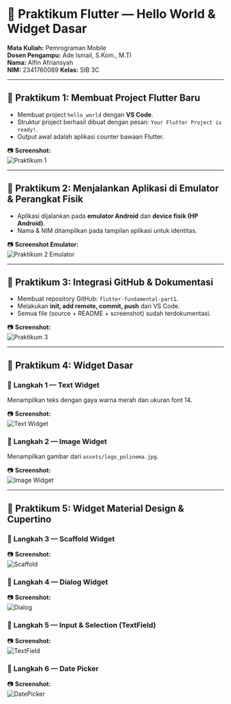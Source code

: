 # 📱 Praktikum Flutter — Hello World & Widget Dasar  

**Mata Kuliah:** Pemrograman Mobile  
**Dosen Pengampu:** Ade Ismail, S.Kom., M.TI  
**Nama:** Alfin Afriansyah  
**NIM:** 2341760089
**Kelas:** SIB 3C  

---

## 📌 Praktikum 1: Membuat Project Flutter Baru
- Membuat project `hello_world` dengan **VS Code**.  
- Struktur project berhasil dibuat dengan pesan: `Your Flutter Project is ready!`.  
- Output awal adalah aplikasi counter bawaan Flutter.  

📷 **Screenshot:**  
![Praktikum 1](images/newproject.png)

---

## 📌 Praktikum 2: Menjalankan Aplikasi di Emulator & Perangkat Fisik
- Aplikasi dijalankan pada **emulator Android** dan **device fisik (HP Android)**.  
- Nama & NIM ditampilkan pada tampilan aplikasi untuk identitas.  

📷 **Screenshot Emulator:**  
![Praktikum 2 Emulator](images/emulator.png)

---

## 📌 Praktikum 3: Integrasi GitHub & Dokumentasi
- Membuat repository GitHub: `flutter-fundamental-part1`.  
- Melakukan **init, add remote, commit, push** dari VS Code.  
- Semua file (source + README + screenshot) sudah terdokumentasi.  

📷 **Screenshot:**  
![Praktikum 3](images/01.png)

---

## 📌 Praktikum 4: Widget Dasar
### 🔹 Langkah 1 — Text Widget
Menampilkan teks dengan gaya warna merah dan ukuran font 14.  

📷 **Screenshot:**  
![Text Widget](images/textwidget.png)  

### 🔹 Langkah 2 — Image Widget
Menampilkan gambar dari `assets/logo_polinema.jpg`.  

📷 **Screenshot:**  
![Image Widget](images/imagewidget.png)  

---

## 📌 Praktikum 5: Widget Material Design & Cupertino

### 🔹 Langkah 3 — Scaffold Widget  
📷 **Screenshot:**  
![Scaffold](images/scaffoldwidget.png)  

### 🔹 Langkah 4 — Dialog Widget  
📷 **Screenshot:**  
![Dialog](images/dialogwidget.png)  

### 🔹 Langkah 5 — Input & Selection (TextField)  
📷 **Screenshot:**  
![TextField](images/inputselectionwidget.png)  

### 🔹 Langkah 6 — Date Picker  
📷 **Screenshot:**  
![DatePicker](images/datepicker.png)  